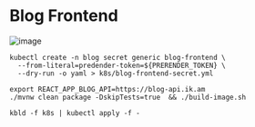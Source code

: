 # Blog Frontend

![image](https://user-images.githubusercontent.com/106908/62510285-706fa880-b849-11e9-8c84-0f60b0670ac6.png)


```
kubectl create -n blog secret generic blog-frontend \
  --from-literal=predender-token=${PRERENDER_TOKEN} \
  --dry-run -o yaml > k8s/blog-frontend-secret.yml
```

```
export REACT_APP_BLOG_API=https://blog-api.ik.am
./mvnw clean package -DskipTests=true  && ./build-image.sh 

kbld -f k8s | kubectl apply -f -
```
